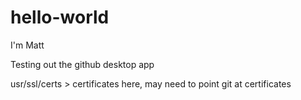 # hello-world
I'm Matt



Testing out the github desktop app


usr/ssl/certs > certificates here, may need to point git at certificates
